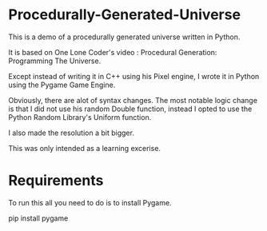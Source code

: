 # Procedurally-Generated-Universe
This is a demo of a procedurally generated universe written in Python.

It is based on One Lone Coder's video : Procedural Generation: Programming The Universe.

Except instead of writing it in C++ using his Pixel engine, I wrote it in Python using the Pygame Game Engine.

Obviously, there are alot of syntax changes. The most notable logic change is that I did not use his random Double function, instead I opted to use the Python Random Library's Uniform function.

I also made the resolution a bit bigger.

This was only intended as a learning excerise.

# Requirements
To run this all you need to do is to install Pygame.

pip install pygame
